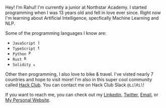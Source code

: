 

<p> Hey! I&#39;m Rahul! I'm currently a junior at Northstar Academy. I started programming when I was 13 years old and fell in love ever since. Right now I&#39;m learning about Artificial Intelligence, specfically Machine Learning and NLP. 
</p>

<p>Some of the programming languages I know are:</p>

<ul>
  <li><code>JavaScript <img src='https://upload.wikimedia.org/wikipedia/commons/9/99/Unofficial_JavaScript_logo_2.svg' width=13 alt='javascript'/></code></li>
  <li><code>TypeScript <img src='https://upload.wikimedia.org/wikipedia/commons/4/4c/Typescript_logo_2020.svg' width=13 alt='typescript'/></code></li>
  <li><code>Python <img src="https://upload.wikimedia.org/wikipedia/commons/c/c3/Python-logo-notext.svg" width=13 alt="Python"/></code></li>
  <li><code>Rust <img src="https://upload.wikimedia.org/wikipedia/commons/d/d5/Rust_programming_language_black_logo.svg" width=13 alt='Rust'/></code></li> 
  <li><code>Solidity <img src='https://upload.wikimedia.org/wikipedia/commons/9/98/Solidity_logo.svg' width=9 alt='solidity'/></code></li>
</ul>



<p>Other then programming, I also love to bike & travel. I&#39;ve visted nearly 7 countries and hope to visit more! I&#39;m also in this super cool community called <a href="https://hackclub.com">Hack Club</a>. You can contact me on Hack Club Slack  <code>@LilRil</code>!</p>

<p>If you want to reach me, you can check out my <a href="https://www.linkedin.com/in/rahulscoding/">Linkedin</a>, <a href="https://twitter.com/Rahuls_Coding/">Twitter</a>, <a href="https://mail.google.com/mail/u/0/?fs=1&tf=cm&source=mailto&to=rahulscoding1@gmail.com">Email</a>, or <a href="https://rahulrajkumar.me"> My Personal Website</a>.
